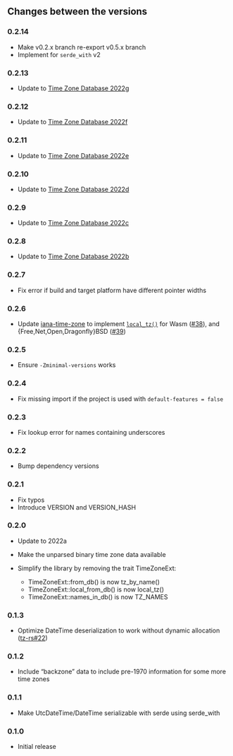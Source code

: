## Changes between the versions

### 0.2.14

* Make v0.2.x branch re-export v0.5.x branch
* Implement for `serde_with` v2

### 0.2.13

* Update to [Time Zone Database 2022g](https://mm.icann.org/pipermail/tz-announce/2022-November/000076.html)

### 0.2.12

* Update to [Time Zone Database 2022f](https://mm.icann.org/pipermail/tz-announce/2022-October/000075.html)

### 0.2.11

* Update to [Time Zone Database 2022e](https://mm.icann.org/pipermail/tz-announce/2022-October/000074.html)

### 0.2.10

* Update to [Time Zone Database 2022d](https://mm.icann.org/pipermail/tz-announce/2022-September/000073.html)

### 0.2.9

* Update to [Time Zone Database 2022c](https://mm.icann.org/pipermail/tz-announce/2022-August/000072.html)

### 0.2.8

* Update to [Time Zone Database 2022b](https://mm.icann.org/pipermail/tz-announce/2022-August/000071.html)

### 0.2.7

* Fix error if build and target platform have different pointer widths

### 0.2.6

* Update [iana-time-zone](https://crates.io/crates/iana-time-zone) to implement
  [`local_tz()`](https://docs.rs/tzdb/0.2.6/tzdb/fn.local_tz.html) for
  Wasm ([#38](https://github.com/strawlab/iana-time-zone/pull/38)), and
  {Free,Net,Open,Dragonfly}BSD ([#39](https://github.com/strawlab/iana-time-zone/pull/39))

### 0.2.5

* Ensure `-Zminimal-versions` works

### 0.2.4

* Fix missing import if the project is used with `default-features = false`

### 0.2.3

* Fix lookup error for names containing underscores

### 0.2.2

* Bump dependency versions

### 0.2.1

* Fix typos
* Introduce VERSION and VERSION_HASH

### 0.2.0

* Update to 2022a
* Make the unparsed binary time zone data available
* Simplify the library by removing the trait TimeZoneExt:

   * TimeZoneExt::from_db() is now tz_by_name()
   * TimeZoneExt::local_from_db() is now local_tz()
   * TimeZoneExt::names_in_db() is now TZ_NAMES

### 0.1.3

* Optimize DateTime deserialization to work without dynamic allocation
  ([tz-rs#22](https://github.com/x-hgg-x/tz-rs/pull/22))

### 0.1.2

* Include “backzone” data to include pre-1970 information for some more time zones

### 0.1.1

* Make UtcDateTime/DateTime serializable with serde using serde_with

### 0.1.0

* Initial release
